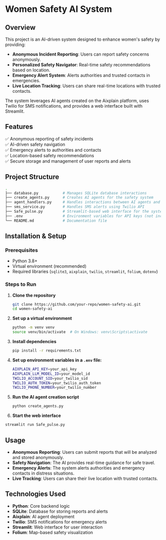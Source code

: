 # Women Safety AI System

## Overview
This project is an AI-driven system designed to enhance women's safety by providing:
- **Anonymous Incident Reporting**: Users can report safety concerns anonymously.
- **Personalized Safety Navigator**: Real-time safety recommendations based on location.
- **Emergency Alert System**: Alerts authorities and trusted contacts in emergencies.
- **Live Location Tracking**: Users can share real-time locations with trusted contacts.

The system leverages AI agents created on the Aixplain platform, uses Twilio for SMS notifications, and provides a web interface built with Streamlit.

## Features
✅ Anonymous reporting of safety incidents  
✅ AI-driven safety navigation  
✅ Emergency alerts to authorities and contacts  
✅ Location-based safety recommendations  
✅ Secure storage and management of user reports and alerts  

## Project Structure
``` bash
.
├── database.py           # Manages SQLite database interactions
├── create_agents.py      # Creates AI agents for the safety system
├── agent_handlers.py     # Handles interactions between AI agents and the database
├── sms_service.py        # Handles SMS alerts using Twilio API
├── Safe_pulse.py         # Streamlit-based web interface for the system
├── .env                  # Environment variables for API keys (not included)
└── README.md             # Documentation file
```

## Installation & Setup
### Prerequisites
- Python 3.8+
- Virtual environment (recommended)
- Required libraries (`sqlite3`, `aixplain`, `twilio`, `streamlit`, `folium`, `dotenv`)

### Steps to Run
1. **Clone the repository**  
   ```sh
   git clone https://github.com/your-repo/women-safety-ai.git
   cd women-safety-ai
   ```
2. **Set up a virtual environment**
   ```sh
   python -m venv venv
   source venv/bin/activate  # On Windows: venv\Scripts\activate
   ```
3. **Install dependencies**
   ```sh
   pip install -r requirements.txt
   ```
4. **Set up environment variables in a ```.env``` file:**
   ```sh
   AIXPLAIN_API_KEY=your_api_key
   AIXPLAIN_LLM_MODEL_ID=your_model_id
   TWILIO_ACCOUNT_SID=your_twilio_sid
   TWILIO_AUTH_TOKEN=your_twilio_auth_token
   TWILIO_PHONE_NUMBER=your_twilio_number
   ```
5. **Run the AI agent creation script**
   ```sh
   python create_agents.py
   ```
6. **Start the web interface**
  ```sh
  streamlit run Safe_pulse.py
  ```
## Usage
- **Anonymous Reporting**: Users can submit reports that will be analyzed and stored anonymously.
- **Safety Navigation**: The AI provides real-time guidance for safe travel.
- **Emergency Alerts**: The system alerts authorities and emergency contacts in distress situations.
- **Live Tracking**: Users can share their live location with trusted contacts.

## Technologies Used
- **Python**: Core backend logic
- **SQLite**: Database for storing reports and alerts
- **Aixplain**: AI agent deployment
- **Twilio**: SMS notifications for emergency alerts
- **Streamlit**: Web interface for user interaction
- **Folium**: Map-based safety visualization

